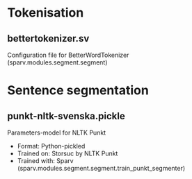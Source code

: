 # Tokenisation

## bettertokenizer.sv

Configuration file for BetterWordTokenizer (sparv.modules.segment.segment)


# Sentence segmentation

## punkt-nltk-svenska.pickle

Parameters-model for NLTK Punkt

- Format: Python-pickled
- Trained on: Storsuc by NLTK Punkt
- Trained with: Sparv (sparv.modules.segment.segment.train_punkt_segmenter)
